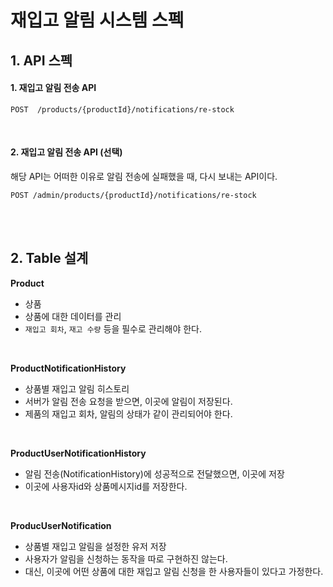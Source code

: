 # 재입고 알림 시스템 스펙

## 1. API 스펙

#### 1. 재입고 알림 전송 API

```http request
POST  /products/{productId}/notifications/re-stock
```

<br>

#### 2. 재입고 알림 전송 API (선택)

해당 API는 어떠한 이유로 알림 전송에 실패했을 때, 다시 보내는 API이다.

```http request
POST /admin/products/{productId}/notifications/re-stock
```

<br>
<br>

## 2. Table 설계

**Product**

- 상품
- 상품에 대한 데이터를 관리
- `재입고 회차`, `재고 수량` 등을 필수로 관리해야 한다.

<br>

**ProductNotificationHistory**

- 상품별 재입고 알림 히스토리
- 서버가 알림 전송 요청을 받으면, 이곳에 알림이 저장된다.
- 제품의 재입고 회차, 알림의 상태가 같이 관리되어야 한다.

<br>

**ProductUserNotificationHistory**

- 알림 전송(NotificationHistory)에 성공적으로 전달했으면, 이곳에 저장
- 이곳에 사용자id와 상품메시지id를 저장한다.

<br>

**ProducUserNotification**

- 상품별 재입고 알림을 설정한 유저 저장
- 사용자가 알림을 신청하는 동작을 따로 구현하진 않는다.
- 대신, 이곳에 어떤 상품에 대한 재입고 알림 신청을 한 사용자들이 있다고 가정한다.
